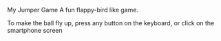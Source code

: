 My Jumper Game
A fun flappy-bird like game.

To make the ball fly up, press any button on the keyboard, or click on the smartphone screen
